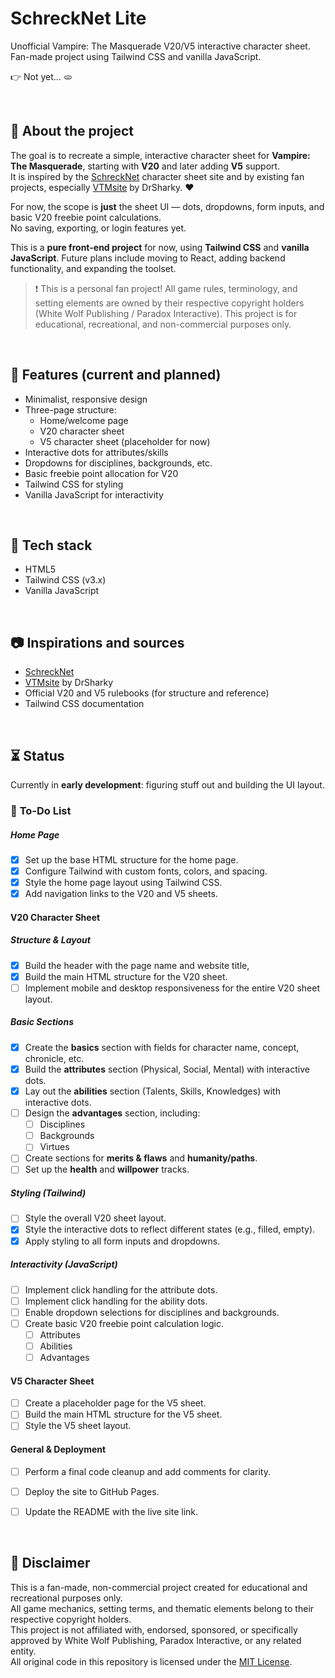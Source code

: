 # SchreckNet Lite

Unofficial Vampire: The Masquerade V20/V5 interactive character sheet.  
Fan-made project using Tailwind CSS and vanilla JavaScript.

👉 Not yet... 🫓

<br>

## 📌 About the project

The goal is to recreate a simple, interactive character sheet for **Vampire: The Masquerade**, starting with **V20** and later adding **V5** support.  
It is inspired by the [SchreckNet](https://www.schrecknet.live/) character sheet site and by existing fan projects, especially [VTMsite](https://github.com/DrSharky/VTMsite) by DrSharky. ❤️

For now, the scope is **just** the sheet UI — dots, dropdowns, form inputs, and basic V20 freebie point calculations.  
No saving, exporting, or login features yet.  

This is a **pure front-end project** for now, using **Tailwind CSS** and **vanilla JavaScript**. Future plans include moving to React, adding backend functionality, and expanding the toolset.

> ❗ This is a personal fan project! All game rules, terminology, and setting elements are owned by their respective copyright holders (White Wolf Publishing / Paradox Interactive). This project is for educational, recreational, and non-commercial purposes only.

<br>

## 🍮 Features (current and planned)

- Minimalist, responsive design
- Three-page structure:
  - Home/welcome page
  - V20 character sheet
  - V5 character sheet (placeholder for now)
- Interactive dots for attributes/skills
- Dropdowns for disciplines, backgrounds, etc.
- Basic freebie point allocation for V20
- Tailwind CSS for styling
- Vanilla JavaScript for interactivity

<br>

## 🔧 Tech stack

- HTML5
- Tailwind CSS (v3.x)
- Vanilla JavaScript

<br>

## 📷 Inspirations and sources

- [SchreckNet](https://www.schrecknet.live/)
- [VTMsite](https://github.com/DrSharky/VTMsite) by DrSharky
- Official V20 and V5 rulebooks (for structure and reference)
- Tailwind CSS documentation

<br>

## ⏳ Status

Currently in **early development**: figuring stuff out and building the UI layout.

### 📝 **To-Do List**

##### **Home Page**

- [x] Set up the base HTML structure for the home page.
- [x] Configure Tailwind with custom fonts, colors, and spacing.
- [x] Style the home page layout using Tailwind CSS.
- [x] Add navigation links to the V20 and V5 sheets.

#### **V20 Character Sheet**

##### **Structure & Layout**

- [x] Build the header with the page name and website title,
- [x] Build the main HTML structure for the V20 sheet.
- [ ] Implement mobile and desktop responsiveness for the entire V20 sheet layout.

##### **Basic Sections**

- [x] Create the **basics** section with fields for character name, concept, chronicle, etc.
- [x] Build the **attributes** section (Physical, Social, Mental) with interactive dots.
- [x] Lay out the **abilities** section (Talents, Skills, Knowledges) with interactive dots.
- [ ] Design the **advantages** section, including:
  - [ ] Disciplines
  - [ ] Backgrounds
  - [ ] Virtues
- [ ] Create sections for **merits & flaws** and **humanity/paths**.
- [ ] Set up the **health** and **willpower** tracks.

##### **Styling (Tailwind)**

- [ ] Style the overall V20 sheet layout.
- [x] Style the interactive dots to reflect different states (e.g., filled, empty).
- [x] Apply styling to all form inputs and dropdowns.

##### **Interactivity (JavaScript)**

- [ ] Implement click handling for the attribute dots.
- [ ] Implement click handling for the ability dots.
- [ ] Enable dropdown selections for disciplines and backgrounds.
- [ ] Create basic V20 freebie point calculation logic.
  - [ ] Attributes
  - [ ] Abilities
  - [ ] Advantages

#### **V5 Character Sheet**

- [ ] Create a placeholder page for the V5 sheet.
- [ ] Build the main HTML structure for the V5 sheet.
- [ ] Style the V5 sheet layout.

#### **General & Deployment**

- [ ] Perform a final code cleanup and add comments for clarity.
- [ ] Deploy the site to GitHub Pages.
- [ ] Update the README with the live site link.













<br>

## 📝 Disclaimer

This is a fan-made, non-commercial project created for educational and recreational purposes only.  
All game mechanics, setting terms, and thematic elements belong to their respective copyright holders.  
This project is not affiliated with, endorsed, sponsored, or specifically approved by White Wolf Publishing, Paradox Interactive, or any related entity.  
All original code in this repository is licensed under the [MIT License](LICENSE).

